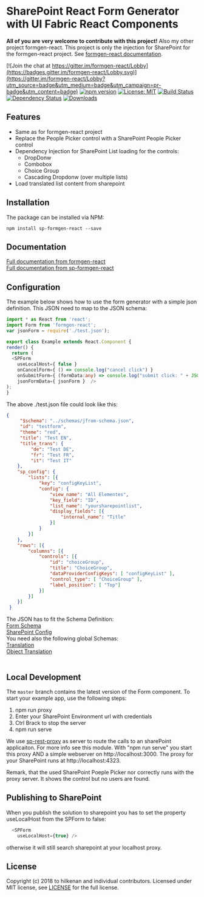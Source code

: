 # SharePoint React Form Generator with UI Fabric React Components

<b>All of you are very welcome to contribute with this project!</b>
Also my other project formgen-react. This project is only the injection for SharePoint
for the formgen-react project. See <a href="https://github.com/hilkenan/formgen-react/wiki">formgen-react documentation<a>.

[![Join the chat at https://gitter.im/formgen-react/Lobby](https://badges.gitter.im/formgen-react/Lobby.svg)](https://gitter.im/formgen-react/Lobby?utm_source=badge&utm_medium=badge&utm_campaign=pr-badge&utm_content=badge)
[![npm version](https://badge.fury.io/js/sp-formgen-react.svg)](http://badge.fury.io/js/sp-formgen-react)
[![License: MIT](https://img.shields.io/badge/License-MIT-yellow.svg)](https://opensource.org/licenses/MIT)
[![Build Status](https://secure.travis-ci.org/hilkenan/sp-formgen-react.svg)](https://travis-ci.org/hilkenan/sp-formgen-react)
[![Dependency Status](https://david-dm.org/hilkenan/sp-formgen-react.svg)](https://david-dm.org/hilkenan/sp-formgen-react)
[![Downloads](http://img.shields.io/npm/dm/sp-formgen-react.svg)](https://npmjs.org/package/sp-formgen-react)

## Features
- Same as for formgen-react project
- Replace the People Picker control with a SharePoint People Picker control 
- Dependency Injection for SharePoint List loading for the controls:
    - DropDonw
    - Combobox
    - Choice Group
    - Cascading Dropdonw (over multiple lists)
- Load translated list content from sharepoint

## Installation

The package can be installed via NPM:
```
npm install sp-formgen-react --save
```

## Documentation

<a href="https://github.com/hilkenan/formgen-react/wiki">Full documentation from formgen-react<a><br>
<a href="https://github.com/hilkenan/sp-formgen-react/wiki">Full documentation from sp-formgen-react<a>

## Configuration

The example below shows how to use the form generator with a simple json definition. This JSON need to map to the JSON schema:
```ts
import * as React from 'react';
import Form from 'formgen-react';
var jsonForm = require('./test.json');

export class Example extends React.Component {
render() {
  return (
  <SPForm 
    useLocalHost={ false }
    onCancelForm={ () => console.log("cancel click") }
    onSubmitForm={ (formData:any) => console.log("submit click: " + JSON.stringify(formData)) }
    jsonFormData={ jsonForm }  />
);
}
```
The above ./test.json file could look like this:
```JSON
{
     "$schema": "../schemas/jfrom-schema.json",
     "id": "testform",
     "theme": "red",
     "title": "Test EN",
     "title_trans": {
         "de": "Test DE",
         "fr": "Test FR",
         "it": "Test IT"
    },
	"sp_config": {
		"lists": [{
			"key": "configKeyList",
			"config": {
				"view_name": "All Elementes",
				"key_field": "ID",
				"list_name": "yoursharepointlist",
				"display_fields": [{
					"internal_name": "Title"
				}]
			}
        }]
    },
    "rows": [{
        "columns": [{
			"controls": [{
                "id": "choiceGroup",
				"title": "ChoiceGroup",
				"dataProviderConfigKeys": [ "configKeyList" ],
                "control_type": [ "ChoiceGroup" ],
                "label_position": [ "Top"]
            }]
        }]
    }]
 }
```
The JSON has to fit the Schema Definition:<br/>
[Form Schema](src/schemas/sp-jfrom-schema.json)<br/>
[SharePoint Config](src/schemas/sp-databinder-config-schema.json)<br/>
You need also the following global Schemas:<br/>
[Translation](src/schemas/translation-schema.json)<br/>
[Object Translation](src/schemas/objecttranslation-schema.json)<br/><br/>

## Local Development

The `master` branch contains the latest version of the Form component.
To start your example app, use the following steps:
1. npm run proxy
2. Enter your SharePoint Environment url with credentials
3. Ctrl Brack to stop the server
4. npm run serve

We use <a href="https://www.npmjs.com/package/sp-rest-proxy">sp-rest-proxy</a> as server to route the calls to an sharePoint applicaiton. For more info see this module. With "npm run serve" you start this proxy AND a simple webserver on http://localhost:3000. The proxy for your SharePoint runs at http://localhost:4323. 

Remark, that the used SharePoint Poeple Picker nor correctly runs with the proxy server. It shows the control but no users are found.

## Publishing to SharePoint

When you publish the solution to sharepoint you has to set the property useLocalHost from the SPForm to false:
```ts
  <SPForm 
    useLocalHost={true} />
```
otherwise it will still search sharepoint at your localhost proxy. 

## License

Copyright (c) 2018 to hilkenan and individual contributors. Licensed under MIT license, see [LICENSE](LICENSE) for the full license.
